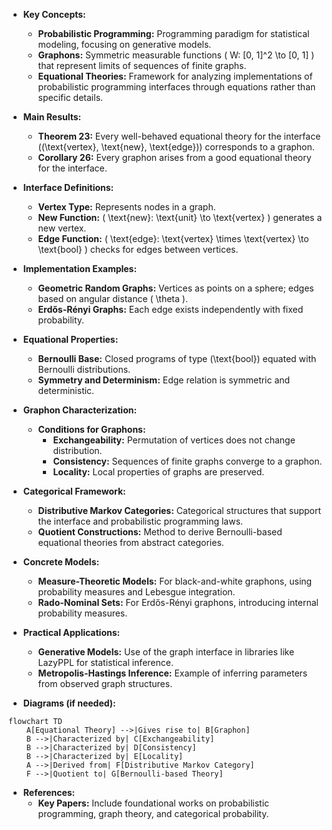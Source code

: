 - **Key Concepts:**
  - **Probabilistic Programming:** Programming paradigm for statistical modeling, focusing on generative models.
  - **Graphons:** Symmetric measurable functions \( W: [0, 1]^2 \to [0, 1] \) that represent limits of sequences of finite graphs.
  - **Equational Theories:** Framework for analyzing implementations of probabilistic programming interfaces through equations rather than specific details.

- **Main Results:**
  - **Theorem 23:** Every well-behaved equational theory for the interface \((\text{vertex}, \text{new}, \text{edge})\) corresponds to a graphon.
  - **Corollary 26:** Every graphon arises from a good equational theory for the interface.

- **Interface Definitions:**
  - **Vertex Type:** Represents nodes in a graph.
  - **New Function:** \( \text{new}: \text{unit} \to \text{vertex} \) generates a new vertex.
  - **Edge Function:** \( \text{edge}: \text{vertex} \times \text{vertex} \to \text{bool} \) checks for edges between vertices.

- **Implementation Examples:**
  - **Geometric Random Graphs:** Vertices as points on a sphere; edges based on angular distance \( \theta \).
  - **Erdős-Rényi Graphs:** Each edge exists independently with fixed probability.

- **Equational Properties:**
  - **Bernoulli Base:** Closed programs of type \(\text{bool}\) equated with Bernoulli distributions.
  - **Symmetry and Determinism:** Edge relation is symmetric and deterministic.

- **Graphon Characterization:**
  - **Conditions for Graphons:**
    - **Exchangeability:** Permutation of vertices does not change distribution.
    - **Consistency:** Sequences of finite graphs converge to a graphon.
    - **Locality:** Local properties of graphs are preserved.

- **Categorical Framework:**
  - **Distributive Markov Categories:** Categorical structures that support the interface and probabilistic programming laws.
  - **Quotient Constructions:** Method to derive Bernoulli-based equational theories from abstract categories.

- **Concrete Models:**
  - **Measure-Theoretic Models:** For black-and-white graphons, using probability measures and Lebesgue integration.
  - **Rado-Nominal Sets:** For Erdős-Rényi graphons, introducing internal probability measures.

- **Practical Applications:**
  - **Generative Models:** Use of the graph interface in libraries like LazyPPL for statistical inference.
  - **Metropolis-Hastings Inference:** Example of inferring parameters from observed graph structures.

- **Diagrams (if needed):**
```mermaid
flowchart TD
    A[Equational Theory] -->|Gives rise to| B[Graphon]
    B -->|Characterized by| C[Exchangeability]
    B -->|Characterized by| D[Consistency]
    B -->|Characterized by| E[Locality]
    A -->|Derived from| F[Distributive Markov Category]
    F -->|Quotient to| G[Bernoulli-based Theory]
```

- **References:**
  - **Key Papers:** Include foundational works on probabilistic programming, graph theory, and categorical probability.
